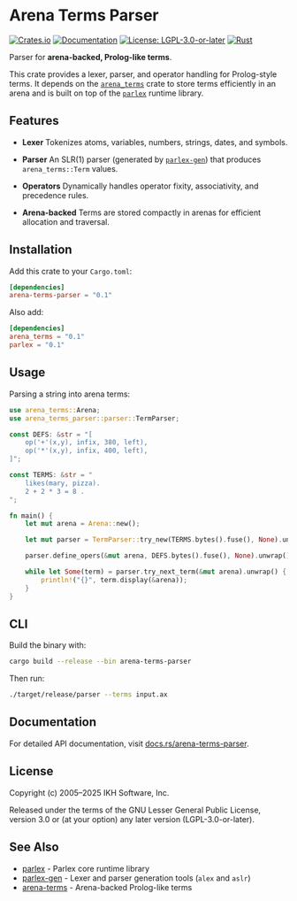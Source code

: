 # Arena Terms Parser

[![Crates.io](https://img.shields.io/crates/v/arena-terms-parser.svg)](https://crates.io/crates/arena-terms-parser)
[![Documentation](https://docs.rs/arena-terms-parser/badge.svg)](https://docs.rs/arena-terms-parser)
[![License: LGPL-3.0-or-later](https://img.shields.io/badge/License-LGPL%203.0--or--later-blue.svg)](https://www.gnu.org/licenses/lgpl-3.0)
[![Rust](https://img.shields.io/badge/rust-stable-brightgreen.svg)](https://www.rust-lang.org)

Parser for **arena-backed, Prolog-like terms**.

This crate provides a lexer, parser, and operator handling for Prolog-style
terms. It depends on the [`arena_terms`](https://crates.io/crates/arena_terms)
crate to store terms efficiently in an arena and is built on top of the
[`parlex`](https://crates.io/crates/parlex) runtime library.


## Features

- **Lexer**
  Tokenizes atoms, variables, numbers, strings, dates, and symbols.

- **Parser**
  An SLR(1) parser (generated by [`parlex-gen`](https://crates.io/crates/parlex-gen)) that
  produces `arena_terms::Term` values.

- **Operators**
  Dynamically handles operator fixity, associativity, and precedence rules.

- **Arena-backed**
  Terms are stored compactly in arenas for efficient allocation and traversal.


## Installation

Add this crate to your `Cargo.toml`:

```toml
[dependencies]
arena-terms-parser = "0.1"
````

Also add:

```toml
[dependencies]
arena_terms = "0.1"
parlex = "0.1"
```


## Usage

Parsing a string into arena terms:

```rust
use arena_terms::Arena;
use arena_terms_parser::parser::TermParser;

const DEFS: &str = "[
    op('+'(x,y), infix, 380, left),
    op('*'(x,y), infix, 400, left),
]";

const TERMS: &str = "
    likes(mary, pizza).
    2 + 2 * 3 = 8 .
";

fn main() {
    let mut arena = Arena::new();

    let mut parser = TermParser::try_new(TERMS.bytes().fuse(), None).unwrap();

    parser.define_opers(&mut arena, DEFS.bytes().fuse(), None).unwrap();

    while let Some(term) = parser.try_next_term(&mut arena).unwrap() {
        println!("{}", term.display(&arena));
    }
}
```


## CLI

Build the binary with:

```bash
cargo build --release --bin arena-terms-parser
```

Then run:

```bash
./target/release/parser --terms input.ax
```


## Documentation

For detailed API documentation, visit [docs.rs/arena-terms-parser](https://docs.rs/arena-terms-parser).


## License

Copyright (c) 2005–2025 IKH Software, Inc.

Released under the terms of the GNU Lesser General Public License, version 3.0 or (at your option) any later version (LGPL-3.0-or-later).

## See Also

- [parlex](https://crates.io/crates/parlex) - Parlex core runtime library
- [parlex-gen](https://crates.io/crates/parlex-gen) - Lexer and parser generation tools (`alex` and `aslr`)
- [arena-terms](https://crates.io/crates/arena-terms) - Arena-backed Prolog-like terms

